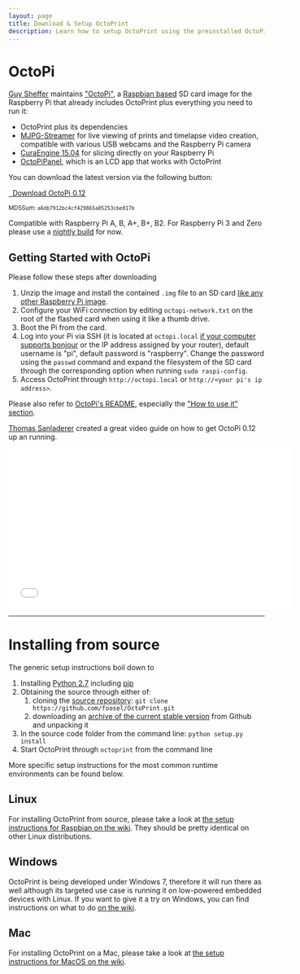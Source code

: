 ```yaml
---
layout: page
title: Download & Setup OctoPrint
description: Learn how to setup OctoPrint using the preinstalled OctoPi image for Raspberry Pi, or how to install from source on Windows, Linux and Mac.
---
```


# OctoPi

[Guy Sheffer](https://github.com/guysoft) maintains ["OctoPi"](https://octopi.octoprint.org),
a [Raspbian based](http://www.raspbian.org/) SD card image for the Raspberry Pi
that already includes OctoPrint plus everything you need to run it:

* OctoPrint plus its dependencies
* [MJPG-Streamer](https://github.com/jacksonliam/mjpg-streamer)
  for live viewing of prints and timelapse video creation, compatible with various
  USB webcams and the Raspberry Pi camera
* [CuraEngine 15.04](https://github.com/Ultimaker/CuraEngine) for slicing directly
  on your Raspberry Pi
* [OctoPiPanel](https://github.com/jonaslorander/OctoPiPanel), which is an LCD
  app that works with OctoPrint

You can download the latest version via the following button:

<a class="btn btn-primary btn-large" href="https://octopi.octoprint.org/latest"><i class="icon-download-alt icon-large"></i>&nbsp;&nbsp;Download&nbsp;OctoPi&nbsp;0.12</a>

<small>MD5Sum: <code>a6db7912bc4cf429865a05253cbe017b</code></small>

Compatible with Raspberry Pi A, B, A+, B+, B2. For Raspberry Pi 3 and Zero please use a [nightly build](http://docstech.net/OctoPiMirror/nightly/) for now.

##  Getting Started with OctoPi

Please follow these steps after downloading

1. Unzip the image and install the contained ``.img`` file to an SD card
   [like any other Raspberry Pi image](https://www.raspberrypi.org/documentation/installation/installing-images/README.md).
2. Configure your WiFi connection by editing ``octopi-network.txt`` on the root of the
   flashed card when using it like a thumb drive.
3. Boot the Pi from the card.
4. Log into your Pi via SSH (it is located at ``octopi.local``
   [if your computer supports bonjour](https://learn.adafruit.com/bonjour-zeroconf-networking-for-windows-and-linux/overview)
   or the IP address assigned by your router), default username is "pi",
   default password is "raspberry". Change the password using the ``passwd``
   command and expand the filesystem of the SD card through the corresponding
   option when running ``sudo raspi-config``.
5. Access OctoPrint through ``http://octopi.local`` or ``http://<your pi's ip address>``.

Please also refer to [OctoPi's README](https://github.com/guysoft/OctoPi), especially the ["How to use it" section](https://github.com/guysoft/OctoPi#how-to-use-it).

[Thomas Sanladerer](https://www.youtube.com/channel/UCb8Rde3uRL1ohROUVg46h1A) created a great video guide on how to get OctoPi 0.12 up an running.

<div>
    <iframe width="560" height="315" src="//www.youtube.com/embed/MwsxO3ksxm4" frameborder="0" allowfullscreen="allowfullscreen">&nbsp;</iframe>
</div>

----

#  Installing from source

The generic setup instructions boil down to

1. Installing [Python 2.7](https://www.python.org/) including [pip](https://pip.pypa.io/en/latest/installing.html)
2. Obtaining the source through either of:
   1. cloning the [source repository](https://github.com/foosel/OctoPrint.git): ``git clone https://github.com/foosel/OctoPrint.git``
   2. downloading an [archive of the current stable version](https://github.com/foosel/OctoPrint/archive/master.zip) from Github and unpacking it
3. In the source code folder from the command line: ``python setup.py install``
4. Start OctoPrint through ``octoprint`` from the command line

More specific setup instructions for the most common runtime environments can be found below.

##  Linux

For installing OctoPrint from source, please take a look at [the setup instructions for Raspbian on the wiki](https://github.com/foosel/OctoPrint/wiki/Setup-on-a-Raspberry-Pi-running-Raspbian).
They should be pretty identical on other Linux distributions.

##  Windows

OctoPrint is being developed under Windows 7, therefore it will run there as well although its targeted use case
is running it on low-powered embedded devices with Linux. If you want to give it a try on Windows, you can find
instructions on what to do [on the wiki](https://github.com/foosel/OctoPrint/wiki/Setup-on-Windows).

## Mac

For installing OctoPrint on a Mac, please take a look at [the setup instructions for MacOS on the wiki](https://github.com/foosel/OctoPrint/wiki/Setup-on-Mac).
